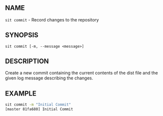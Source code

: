 ## NAME

`sit commit` - Record changes to the repository

## SYNOPSIS

```
sit commit [-m, --message <message>]
```

## DESCRIPTION

Create a new commit containing the current contents of the dist file and the given log message describing the changes.

## EXAMPLE

```bash
sit commit -m "Initial Commit"
[master 81fa680] Initial Commit
```

